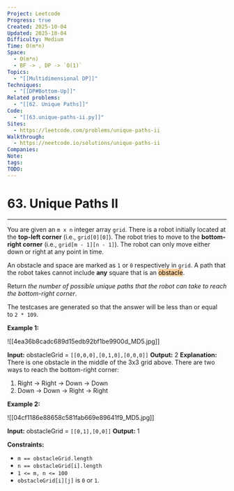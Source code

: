 ```yaml
---
Project: Leetcode
Progress: true
Created: 2025-10-04
Updated: 2025-10-04
Difficulty: Medium
Time: O(m*n)
Space:
  - O(m*n)
  - BF -> , DP -> `O(1)`
Topics:
  - "[[Multidimensional DP]]"
Techniques:
  - "[[DP#Bottom-Up]]"
Related problems:
  - "[[62. Unique Paths]]"
Code:
  - "[[63.unique-paths-ii.py]]"
Sites:
  - https://leetcode.com/problems/unique-paths-ii
Walkthrough:
  - https://neetcode.io/solutions/unique-paths-ii
Companies:
Note:
tags:
TODO:
---
```

# 63. Unique Paths II
---
You are given an `m x n` integer array `grid`. There is a robot initially located at the **top-left corner** (i.e., `grid[0][0]`). The robot tries to move to the **bottom-right corner** (i.e., `grid[m - 1][n - 1]`). The robot can only move either down or right at any point in time.

An obstacle and space are marked as `1` or `0` respectively in `grid`. A path that the robot takes cannot include **any** square that is an <mark style="background: #FFB86CA6;">obstacle</mark>.

Return _the number of possible unique paths that the robot can take to reach the bottom-right corner_.

The testcases are generated so that the answer will be less than or equal to `2 * 109`.

**Example 1:**

![[4ea36b8cadc689d15edb92bf1be9900d_MD5.jpg]]

**Input:** obstacleGrid = `[[0,0,0],[0,1,0],[0,0,0]]`
**Output:** 2
**Explanation:** There is one obstacle in the middle of the 3x3 grid above.
There are two ways to reach the bottom-right corner:
1. Right -> Right -> Down -> Down
2. Down -> Down -> Right -> Right

**Example 2:**

![[04cf1186e88658c581fab669e89641f9_MD5.jpg]]

**Input:** obstacleGrid = `[[0,1],[0,0]]`
**Output:** 1

**Constraints:**

- `m == obstacleGrid.length`
- `n == obstacleGrid[i].length`
- `1 <= m, n <= 100`
- `obstacleGrid[i][j]` is `0` or `1`.

